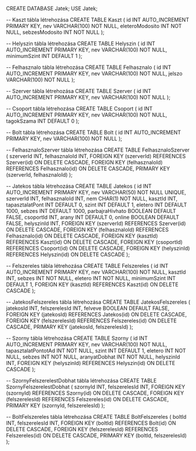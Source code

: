 CREATE DATABASE Jatek;
USE Jatek;

-- Kaszt tábla létrehozása
CREATE TABLE Kaszt (
    id INT AUTO_INCREMENT PRIMARY KEY,
    nev VARCHAR(100) NOT NULL,
    eleteroModosito INT NOT NULL,
    sebzesModosito INT NOT NULL
);

-- Helyszin tábla létrehozása
CREATE TABLE Helyszin (
    id INT AUTO_INCREMENT PRIMARY KEY,
    nev VARCHAR(100) NOT NULL,
    minimumSzint INT DEFAULT 1
);

-- Felhasznalo tábla létrehozása
CREATE TABLE Felhasznalo (
    id INT AUTO_INCREMENT PRIMARY KEY,
    nev VARCHAR(100) NOT NULL,
    jelszo VARCHAR(100) NOT NULL
);

-- Szerver tábla létrehozása
CREATE TABLE Szerver (
    id INT AUTO_INCREMENT PRIMARY KEY,
    nev VARCHAR(100) NOT NULL
);

-- Csoport tábla létrehozása
CREATE TABLE Csoport (
    id INT AUTO_INCREMENT PRIMARY KEY,
    nev VARCHAR(100) NOT NULL,
    tagokSzama INT DEFAULT 0
);

-- Bolt tábla létrehozása
CREATE TABLE Bolt (
    id INT AUTO_INCREMENT PRIMARY KEY,
    nev VARCHAR(100) NOT NULL
);

-- FelhasznaloSzerver tábla létrehozása
CREATE TABLE FelhasznaloSzerver (
    szerverId INT,
    felhasznaloId INT,
    FOREIGN KEY (szerverId) REFERENCES Szerver(id) ON DELETE CASCADE,
    FOREIGN KEY (felhasznaloId) REFERENCES Felhasznalo(id) ON DELETE CASCADE,
    PRIMARY KEY (szerverId, felhasznaloId)
);

-- Jatekos tábla létrehozása
CREATE TABLE Jatekos (
    id INT AUTO_INCREMENT PRIMARY KEY,
    nev VARCHAR(50) NOT NULL UNIQUE,
    szerverId INT,
    felhasznaloId INT,
    nem CHAR(1) NOT NULL,
    kasztId INT,
    tapasztalatPont INT DEFAULT 0,
    szint INT DEFAULT 1,
    eletero INT DEFAULT 1000,
    sebzes INT DEFAULT 1000,
    parbajraHivhato BOOLEAN DEFAULT FALSE,
    csoportId INT,
    arany INT DEFAULT 0,
    online BOOLEAN DEFAULT FALSE,
    helyszinId INT,
    FOREIGN KEY (szerverId) REFERENCES Szerver(id) ON DELETE CASCADE,
    FOREIGN KEY (felhasznaloId) REFERENCES Felhasznalo(id) ON DELETE CASCADE,
    FOREIGN KEY (kasztId) REFERENCES Kaszt(id) ON DELETE CASCADE,
    FOREIGN KEY (csoportId) REFERENCES Csoport(id) ON DELETE CASCADE,
    FOREIGN KEY (helyszinId) REFERENCES Helyszin(id) ON DELETE CASCADE
);

-- Felszereles tábla létrehozása
CREATE TABLE Felszereles (
    id INT AUTO_INCREMENT PRIMARY KEY,
    nev VARCHAR(100) NOT NULL,
    kasztId INT,
    sebzes INT NOT NULL,
    eletero INT NOT NULL,
    minimumSzint INT DEFAULT 1,
    FOREIGN KEY (kasztId) REFERENCES Kaszt(id) ON DELETE CASCADE
);

-- JatekosFelszereles tábla létrehozása
CREATE TABLE JatekosFelszereles (
    jatekosId INT,
    felszerelesId INT,
    felveve BOOLEAN DEFAULT FALSE,
    FOREIGN KEY (jatekosId) REFERENCES Jatekos(id) ON DELETE CASCADE,
    FOREIGN KEY (felszerelesId) REFERENCES Felszereles(id) ON DELETE CASCADE,
    PRIMARY KEY (jatekosId, felszerelesId)
);

-- Szorny tábla létrehozása
CREATE TABLE Szorny (
    id INT AUTO_INCREMENT PRIMARY KEY,
    nev VARCHAR(100) NOT NULL,
    tapasztalatPontotAd INT NOT NULL,
    szint INT DEFAULT 1,
    eletero INT NOT NULL,
    sebzes INT NOT NULL,
    aranyatDobhat INT NOT NULL,
    helyszinId INT,
    FOREIGN KEY (helyszinId) REFERENCES Helyszin(id) ON DELETE CASCADE
);

-- SzornyFelszerelestDobhat tábla létrehozása
CREATE TABLE SzornyFelszerelestDobhat (
    szornyId INT,
    felszerelesId INT,
    FOREIGN KEY (szornyId) REFERENCES Szorny(id) ON DELETE CASCADE,
    FOREIGN KEY (felszerelesId) REFERENCES Felszereles(id) ON DELETE CASCADE,
    PRIMARY KEY (szornyId, felszerelesId)
);

-- BoltFelszereles tábla létrehozása
CREATE TABLE BoltFelszereles (
    boltId INT,
    felszerelesId INT,
    FOREIGN KEY (boltId) REFERENCES Bolt(id) ON DELETE CASCADE,
    FOREIGN KEY (felszerelesId) REFERENCES Felszereles(id) ON DELETE CASCADE,
    PRIMARY KEY (boltId, felszerelesId)
);
